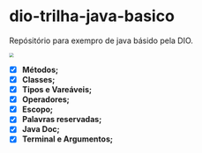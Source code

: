 # dio-trilha-java-basico
Repósitório para exempro de java básido pela DIO.

<img src="C:\Users\estel\OneDrive\Área de Trabalho\java basico.jpeg" style="zoom:50%;" />

- [x] **Métodos;**
- [x] **Classes;**
- [x] **Tipos e Vareáveis;**
- [x] **Operadores;**
- [x] **Escopo;**
- [x] **Palavras reservadas;**
- [x] **Java Doc;**
- [x] **Terminal e Argumentos;**
